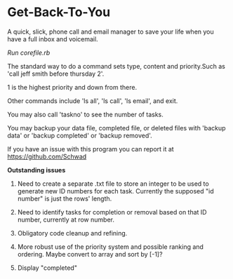 Get-Back-To-You
===============

A quick, slick, phone call and email manager to save your life when you have a full inbox and voicemail.


*Run corefile.rb*


The standard way to do a command sets type, content and priority.Such as 'call jeff smith before thursday 2'.

1 is the highest priority and down from there. 

Other commands include 'ls all', 'ls call', 'ls email', and exit.

You may also call 'taskno' to see the number of tasks.

You may backup your data file, completed file, or deleted files with 'backup data' or 'backup completed' or 'backup removed'.

 If you have an issue with this program you can report it at https://github.com/Schwad

 **Outstanding issues**

 1. Need to create a separate .txt file to store an integer to be used to generate new ID numbers for each task. Currently the supposed "id number" is just the rows' length. 

 2. Need to identify tasks for completion or removal based on that ID number, currently at row number. 

 3. Obligatory code cleanup and refining.

 4. More robust use of the priority system and possible ranking and ordering. Maybe convert to array and sort by [-1]?

 5. Display "completed"